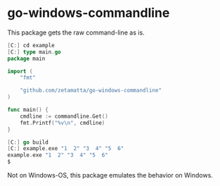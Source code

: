go-windows-commandline
======================

This package gets the raw command-line as is.

```go
[C:] cd example
[C:] type main.go
package main

import (
    "fmt"

    "github.com/zetamatta/go-windows-commandline"
)

func main() {
    cmdline := commandline.Get()
    fmt.Printf("%v\n", cmdline)
}

[C:] go build
[C:] example.exe "1  2" "3  4" "5  6"
example.exe "1  2" "3  4" "5  6"
$
```

Not on Windows-OS, this package emulates the behavior on Windows.
